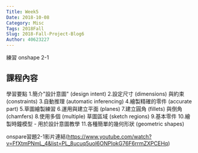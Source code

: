 ```yaml
---
Title: Week5
Date: 2018-10-08
Category: Misc
Tags: 2018Fall
Slug: 2018-Fall-Project-Blog6
Author: 40623227
---
```


練習 onshape 2-1

<!-- PELICAN_END_SUMMARY -->

課程內容
----

學習要點
1.簡介"設計意圖" (design intent)
2.設定尺寸 (dimensions) 與約束 (constraints)
3.自動推理 (automatic inferencing)
4.繪製精確的零件 (accurate part)
5.草圖繪製練習
6.運用與建立平面 (planes)
7.建立圓角 (fillets) 與倒角 (chamfers)
8.使用多個 (multiple) 草圖區域 (sketch regions)
9.基本零件
10.繪製時鐘模型 - 用於設計意圖教學
11.各種簡單的幾何形狀 (geometric shapes)

onspare習題2-1影片連結(https://www.youtube.com/watch?v=FfXtmPNmL_4&list=PL_8ucuq5uol6ONPIokG76F6rrmZXPCEHq) 

